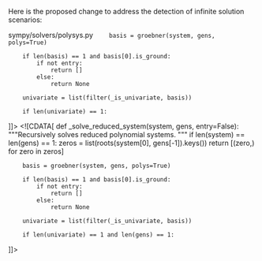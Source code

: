 Here is the proposed change to address the detection of infinite solution scenarios:

<change>
<file change-number-for-this-file="1">sympy/solvers/polysys.py</file>
<original line-count="11" no-ellipsis="true"><![CDATA[
def _solve_reduced_system(system, gens, entry=False):
        """Recursively solves reduced polynomial systems. """
        if len(system) == len(gens) == 1:
            zeros = list(roots(system[0], gens[-1]).keys())
            return [(zero,) for zero in zeros]

        basis = groebner(system, gens, polys=True)

        if len(basis) == 1 and basis[0].is_ground:
            if not entry:
                return []
            else:
                return None

        univariate = list(filter(_is_univariate, basis))

        if len(univariate) == 1:
]]></original>
<modified no-ellipsis="true"><![CDATA[
def _solve_reduced_system(system, gens, entry=False):
        """Recursively solves reduced polynomial systems. """
        if len(system) == len(gens) == 1:
            zeros = list(roots(system[0], gens[-1]).keys())
            return [(zero,) for zero in zeros]

        basis = groebner(system, gens, polys=True)

        if len(basis) == 1 and basis[0].is_ground:
            if not entry:
                return []
            else:
                return None

        univariate = list(filter(_is_univariate, basis))

        if len(univariate) == 1 and len(gens) == 1:
]]></modified>
</change>